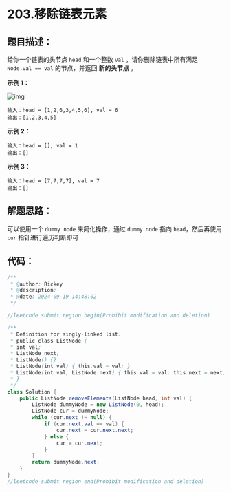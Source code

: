 # 203.移除链表元素

## 题目描述：

给你一个链表的头节点 `head` 和一个整数 `val` ，请你删除链表中所有满足 `Node.val == val` 的节点，并返回 **新的头节点** 。

**示例 1：**

![img](https://cdn.nlark.com/yuque/0/2024/jpeg/40932176/1726727623257-f9d98ed0-62bd-440c-8847-ebc9654e7a79.jpeg)

```plain
输入：head = [1,2,6,3,4,5,6], val = 6
输出：[1,2,3,4,5]
```

**示例 2：**

```plain
输入：head = [], val = 1
输出：[]
```

**示例 3：**

```plain
输入：head = [7,7,7,7], val = 7
输出：[]
```

## 解题思路：

可以使用一个 `dummy node` 来简化操作，通过 `dummy node` 指向 `head`，然后再使用 `cur` 指针进行遍历判断即可

## 代码：

```java
/**
 * @author: Rickey
 * @description:
 * @date: 2024-09-19 14:48:02
 */

//leetcode submit region begin(Prohibit modification and deletion)

/**
 * Definition for singly-linked list.
 * public class ListNode {
 * int val;
 * ListNode next;
 * ListNode() {}
 * ListNode(int val) { this.val = val; }
 * ListNode(int val, ListNode next) { this.val = val; this.next = next; }
 * }
 */
class Solution {
    public ListNode removeElements(ListNode head, int val) {
        ListNode dummyNode = new ListNode(0, head);
        ListNode cur = dummyNode;
        while (cur.next != null) {
            if (cur.next.val == val) {
                cur.next = cur.next.next;
            } else {
                cur = cur.next;
            }
        }
        return dummyNode.next;
    }
}
//leetcode submit region end(Prohibit modification and deletion)
```